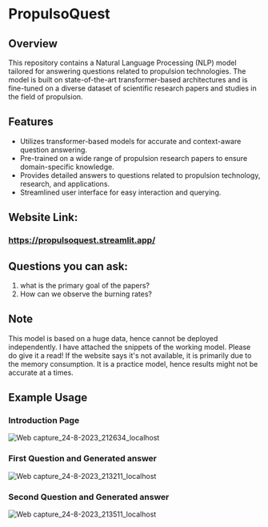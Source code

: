 
# PropulsoQuest

## Overview

This repository contains a Natural Language Processing (NLP) model tailored for answering questions related to propulsion technologies. The model is built on state-of-the-art transformer-based architectures and is fine-tuned on a diverse dataset of scientific research papers and studies in the field of propulsion.

## Features

- Utilizes transformer-based models for accurate and context-aware question answering.
- Pre-trained on a wide range of propulsion research papers to ensure domain-specific knowledge.
- Provides detailed answers to questions related to propulsion technology, research, and applications.
- Streamlined user interface for easy interaction and querying.

## Website Link:
### https://propulsoquest.streamlit.app/

## Questions you can ask:
1. what is the primary goal of the papers?
2. How can we observe the burning rates?

## Note

This model is based on a huge data, hence cannot be deployed independently. 
I have attached the snippets of the working model. Please do give it a read!
If the website says it's not available, it is primarily due to the memory consumption. 
It is a practice model, hence results might not be accurate at a times.

## Example Usage
### Introduction Page
![Web capture_24-8-2023_212634_localhost](https://github.com/nshakhapur/PropulsoQuest_NLP_Model/assets/96770503/fa599589-38cd-40dd-a633-2b2fcdfccd64)
### First Question and Generated answer
![Web capture_24-8-2023_213211_localhost](https://github.com/nshakhapur/PropulsoQuest_NLP_Model/assets/96770503/f6eacaee-84ba-4a4f-a8e5-ee5066c16c3a)
### Second Question and Generated answer
![Web capture_24-8-2023_213511_localhost](https://github.com/nshakhapur/PropulsoQuest_NLP_Model/assets/96770503/4b2bdbea-f5e7-43da-b5b2-b1ea115dd61a)




